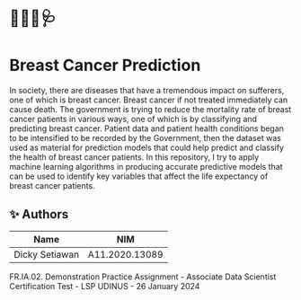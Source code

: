 # 👩🏻‍🍼🩺
# Breast Cancer Prediction
In society, there are diseases that have a tremendous impact on sufferers, one of which is breast cancer. Breast cancer if not treated immediately can cause death. The government is trying to reduce the mortality rate of breast cancer patients in various ways, one of which is by classifying and predicting breast cancer. Patient data and patient health conditions began to be intensified to be recorded by the Government, then the dataset was used as material for prediction models that could help predict and classify the health of breast cancer patients. In this repository, I try to apply machine learning algorithms in producing accurate predictive models that can be used to identify key variables that affect the life expectancy of breast cancer patients.

## ✨ Authors

|         Name         |         NIM        | 
| -------------------- | ------------------ |
| Dicky Setiawan       | A11.2020.13089     |

FR.IA.02. Demonstration Practice Assignment - Associate Data Scientist Certification Test - LSP UDINUS - 26 January 2024
